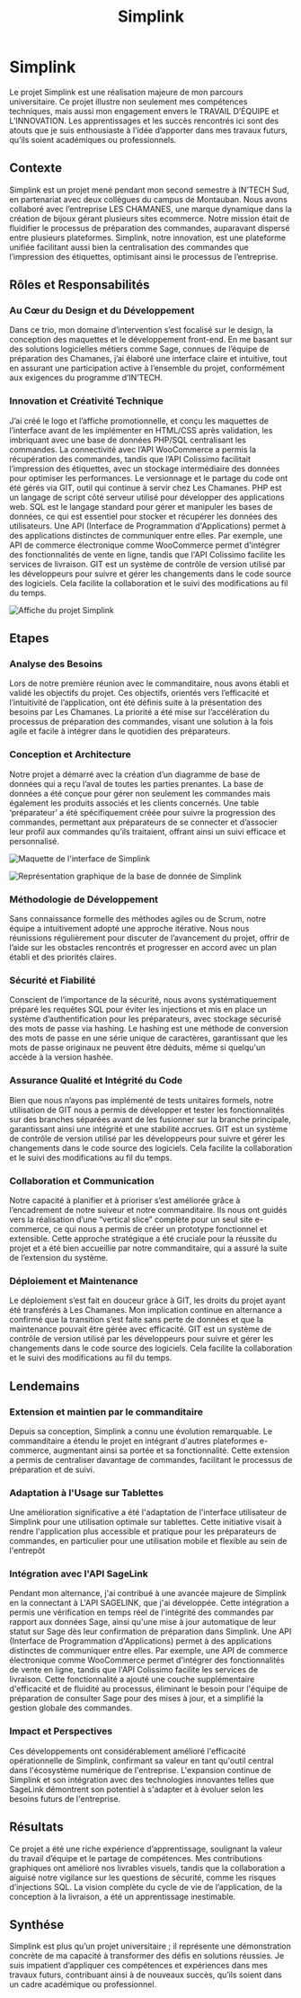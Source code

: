 ﻿---
layout: post
title:  "Simplink"
img: "/assets/images/projects/simplink.webp"
competences:
  - web_frontend
  - web_backend
  - web_api
  - graphisme
---

# Simplink

<!-- BEGIN_EXCERPT -->
Le projet Simplink est une réalisation majeure de mon parcours universitaire. Ce projet illustre non seulement mes compétences techniques, mais aussi mon engagement envers le TRAVAIL D’ÉQUIPE et L’INNOVATION. Les apprentissages et les succès rencontrés ici sont des atouts que je suis enthousiaste à l’idée d’apporter dans mes travaux futurs, qu’ils soient académiques ou professionnels.
<!-- END_EXCERPT -->

## Contexte

Simplink est un projet mené pendant mon second semestre à IN’TECH Sud, en partenariat avec deux collègues du campus de Montauban. Nous avons collaboré avec l’entreprise LES CHAMANES, une marque dynamique dans la création de bijoux gérant plusieurs sites ecommerce. Notre mission était de fluidifier le processus de préparation des commandes, auparavant dispersé entre plusieurs plateformes. Simplink, notre innovation, est une plateforme unifiée facilitant aussi bien la centralisation des commandes que l’impression des étiquettes, optimisant ainsi le processus de l’entreprise.

## Rôles et Responsabilités

### Au Cœur du Design et du Développement

Dans ce trio, mon domaine d’intervention s’est focalisé sur le design, la conception des maquettes et le développement front-end. En me basant sur des solutions logicielles métiers comme Sage, connues de l’équipe de préparation des Chamanes, j’ai élaboré une interface claire et intuitive, tout en assurant une participation active à l’ensemble du projet, conformément aux exigences du programme d’IN’TECH.

### Innovation et Créativité Technique

J’ai créé le logo et l’affiche promotionnelle, et conçu les maquettes de l’interface avant de les implémenter en HTML/CSS après validation, les imbriquant avec une base de données PHP/SQL centralisant les commandes. La connectivité avec l’API WooCommerce a permis la récupération des commandes, tandis que l’API Colissimo facilitait l’impression des étiquettes, avec un stockage intermédiaire des données pour optimiser les performances. Le versionnage et le partage du code ont été gérés via GIT, outil qui continue à servir chez Les Chamanes. PHP est un langage de script côté serveur utilisé pour développer des applications web. SQL est le langage standard pour gérer et manipuler les bases de données, ce qui est essentiel pour stocker et récupérer les données des utilisateurs. Une API (Interface de Programmation d'Applications) permet à des applications distinctes de communiquer entre elles. Par exemple, une API de commerce électronique comme WooCommerce permet d'intégrer des fonctionnalités de vente en ligne, tandis que l'API Colissimo facilite les services de livraison. GIT est un système de contrôle de version utilisé par les développeurs pour suivre et gérer les changements dans le code source des logiciels. Cela facilite la collaboration et le suivi des modifications au fil du temps.

![Affiche du projet Simplink](\assets\images\projects\Illustrations\simplink_poster.png)

## Etapes

### Analyse des Besoins

Lors de notre première réunion avec le commanditaire, nous avons établi et validé les objectifs du projet. Ces objectifs, orientés vers l’efficacité et l’intuitivité de l’application, ont été définis suite à la présentation des besoins par Les Chamanes. La priorité a été mise sur l’accélération du processus de préparation des commandes, visant une solution à la fois agile et facile à intégrer dans le quotidien des préparateurs.

### Conception et Architecture

Notre projet a démarré avec la création d’un diagramme de base de données qui a reçu l’aval de toutes les parties prenantes. La base de données a été conçue pour gérer non seulement les commandes mais également les produits associés et les clients concernés. Une table ‘préparateur’ a été spécifiquement créée pour suivre la progression des commandes, permettant aux préparateurs de se connecter et d’associer leur profil aux commandes qu’ils traitaient, offrant ainsi un suivi efficace et personnalisé.

![Maquette de l'interface de Simplink](\assets\images\projects\Illustrations\simplink_mockup.png)

![Représentation graphique de la base de donnée de Simplink](\assets\images\projects\Illustrations\simplink_db.png)

### Méthodologie de Développement

Sans connaissance formelle des méthodes agiles ou de Scrum, notre équipe a intuitivement adopté une approche itérative. Nous nous réunissions régulièrement pour discuter de l’avancement du projet, offrir de l’aide sur les obstacles rencontrés et progresser en accord avec un plan établi et des priorités claires.

### Sécurité et Fiabilité

Conscient de l’importance de la sécurité, nous avons systématiquement préparé les requêtes SQL pour éviter les injections et mis en place un système d’authentification pour les préparateurs, avec stockage sécurisé des mots de passe via hashing. Le hashing est une méthode de conversion des mots de passe en une série unique de caractères, garantissant que les mots de passe originaux ne peuvent être déduits, même si quelqu'un accède à la version hashée.

### Assurance Qualité et Intégrité du Code

Bien que nous n’ayons pas implémenté de tests unitaires formels, notre utilisation de GIT nous a permis de développer et tester les fonctionnalités sur des branches séparées avant de les fusionner sur la branche principale, garantissant ainsi une intégrité et une stabilité accrues. GIT est un système de contrôle de version utilisé par les développeurs pour suivre et gérer les changements dans le code source des logiciels. Cela facilite la collaboration et le suivi des modifications au fil du temps.

### Collaboration et Communication

Notre capacité à planifier et à prioriser s’est améliorée grâce à l’encadrement de notre suiveur et notre commanditaire. Ils nous ont guidés vers la réalisation d’une “vertical slice” complète pour un seul site e-commerce, ce qui nous a permis de créer un prototype fonctionnel et extensible. Cette approche stratégique a été cruciale pour la réussite du projet et a été bien accueillie par notre commanditaire, qui a assuré la suite de l’extension du système.

### Déploiement et Maintenance

Le déploiement s’est fait en douceur grâce à GIT, les droits du projet ayant été transférés à Les Chamanes. Mon implication continue en alternance a confirmé que la transition s’est faite sans perte de données et que la maintenance pouvait être gérée avec efficacité. GIT est un système de contrôle de version utilisé par les développeurs pour suivre et gérer les changements dans le code source des logiciels. Cela facilite la collaboration et le suivi des modifications au fil du temps.

## Lendemains

### Extension et maintien par le commanditaire

Depuis sa conception, Simplink a connu une évolution remarquable. Le commanditaire a étendu le projet en intégrant d'autres plateformes e-commerce, augmentant ainsi sa portée et sa fonctionnalité. Cette extension a permis de centraliser davantage de commandes, facilitant le processus de préparation et de suivi.

### Adaptation à l'Usage sur Tablettes

Une amélioration significative a été l'adaptation de l'interface utilisateur de Simplink pour une utilisation optimale sur tablettes. Cette initiative visait à rendre l'application plus accessible et pratique pour les préparateurs de commandes, en particulier pour une utilisation mobile et flexible au sein de l'entrepôt

### Intégration avec l'API SageLink

Pendant mon alternance, j'ai contribué à une avancée majeure de Simplink en la connectant à L'API SAGELINK, que j'ai développée. Cette intégration a permis une vérification en temps réel de l'intégrité des commandes par rapport aux données Sage, ainsi qu'une mise à jour automatique de leur statut sur Sage dès leur confirmation de préparation dans Simplink. Une API (Interface de Programmation d'Applications) permet à des applications distinctes de communiquer entre elles. Par exemple, une API de commerce électronique comme WooCommerce permet d'intégrer des fonctionnalités de vente en ligne, tandis que l'API Colissimo facilite les services de livraison. Cette fonctionnalité a ajouté une couche supplémentaire d'efficacité et de fluidité au processus, éliminant le besoin pour l'équipe de préparation de consulter Sage pour des mises à jour, et a simplifié la gestion globale des commandes.

### Impact et Perspectives

Ces développements ont considérablement amélioré l'efficacité opérationnelle de Simplink, confirmant sa valeur en tant qu'outil central dans l'écosystème numérique de l'entreprise. L'expansion continue de Simplink et son intégration avec des technologies innovantes telles que SageLink démontrent son potentiel à s'adapter et à évoluer selon les besoins futurs de l'entreprise.

## Résultats

Ce projet a été une riche expérience d’apprentissage, soulignant la valeur du travail d’équipe et le partage de compétences. Mes contributions graphiques ont amélioré nos livrables visuels, tandis que la collaboration a aiguisé notre vigilance sur les questions de sécurité, comme les risques d’injections SQL. La vision complète du cycle de vie de l’application, de la conception à la livraison, a été un apprentissage inestimable.

## Synthése

Simplink est plus qu’un projet universitaire ; il représente une démonstration concrète de ma capacité à transformer des défis en solutions réussies. Je suis impatient d’appliquer ces compétences et expériences dans mes travaux futurs, contribuant ainsi à de nouveaux succès, qu’ils soient dans un cadre académique ou professionnel.